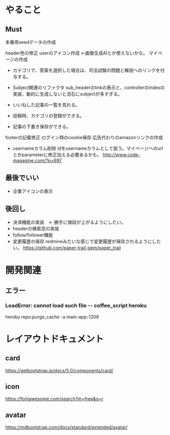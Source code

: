 # やること
## Must
本番用seedデータの作成

header色の修正
userのアイコン作成  ←画像生成AIとか使えないかな。
マイページの作成

- カテゴリで、答案を選択した場合は、司法試験の問題と解説へのリンクを付与する。

- Subject関連のリファクタ
sub_headerのlinkの表示と、controllerのindexの実装、動的に生成しないと流石にsubjectが多すぎる。

- いいねした記事の一覧を見れる。
- 投稿時、カテゴリの登録ができる。
- 記事の下書き保存ができる。

footerの記載修正
ログイン時のcookie保存
広告代わりのamazonリンクの作成
- usernameカラム削除
idをusernameカラムとして扱う。マイページへのurlとかparameterに修正加える必要あるかも。
http://www.code-magagine.com/?p=697

## 最後でいい
- 企業アイコンの表示
## 後回し
- 決済機能の実装　← 勝手に値段が上がるようにしたい。
- headerの検索窓の実装
- follow/follower機能
- 変更履歴の保存
redmineみたいな感じで変更履歴が保存されるようにしたい。
https://github.com/paper-trail-gem/paper_trail

# 開発関連
## エラー
### LoadError: cannot load such file -- coffee_script heroku
heroku repo:purge_cache -a main-app-1209

# レイアウトドキュメント
## card
https://getbootstrap.jp/docs/5.0/components/card/
## icon
https://fontawesome.com/search?m=free&o=r
## avatar
https://mdbootstrap.com/docs/standard/extended/avatar/


